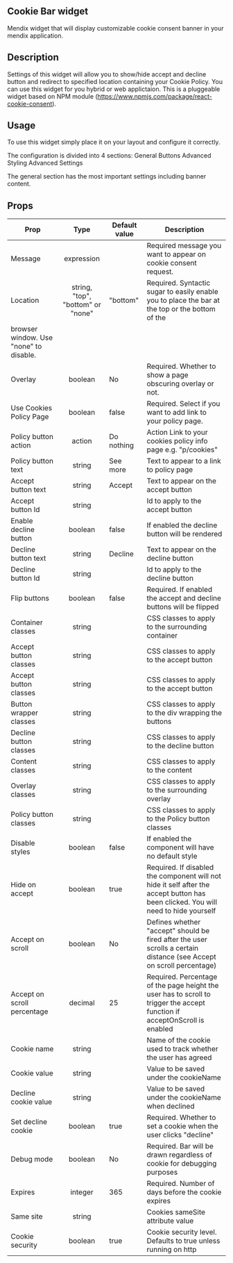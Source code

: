 ## Cookie Bar widget

Mendix widget that will display customizable cookie consent banner in your mendix application.

## Description

Settings of this widget will allow you to show/hide accept and decline button and redirect to specified location
containing your Cookie Policy. You can use this widget for you hybrid or web applictaion. This is a pluggeable widget
based on NPM module (https://www.npmjs.com/package/react-cookie-consent).

## Usage

To use this widget simply place it on your layout and configure it correctly.

The configuration is divided into 4 sections: General Buttons Advanced Styling Advanced Settings

The general section has the most important settings including banner content.

## Props

| Prop | Type | Default value | Description |
| ---- | :--: | ------------- | ----------- |
| Message | expression | | Required message you want to appear on cookie consent request. | 
| Location | string, "top", "bottom" or "none" | "bottom" | Required. Syntactic sugar to easily enable you to place the bar at the top or the bottom of the
browser window. Use "none" to disable. | 
| Overlay | boolean | No | Required. Whether to show a page obscuring overlay or not. | 
| Use Cookies Policy Page | boolean | false | Required. Select if you want to add link to your policy page. | 
| Policy button action | action | Do nothing | Action Link to your cookies policy info page e.g. "p/cookies" |
| Policy button text | string | See more | Text to appear to a link to policy page | 
| Accept button text | string | Accept | Text to appear on the accept button | 
| Accept button Id | string | | Id to apply to the accept button | 
| Enable decline button | boolean | false | If enabled the decline button will be rendered |
| Decline button text | string | Decline | Text to appear on the decline button |
| Decline button Id | string | | Id to apply to the decline button |
| Flip buttons | boolean | false | Required. If enabled the accept and decline buttons will be flipped |
| Container classes | string | | CSS classes to apply to the surrounding container |
| Accept button classes | string | | CSS classes to apply to the accept button |
| Accept button classes | string | | CSS classes to apply to the accept button |
| Button wrapper classes | string | | CSS classes to apply to the div wrapping the buttons | 
| Decline button classes | string | | CSS classes to apply to the decline button |
| Content classes | string | | CSS classes to apply to the content | 
| Overlay classes | string | | CSS classes to apply to the surrounding overlay | 
| Policy button classes | string | | CSS classes to apply to the Policy button classes |
| Disable styles | boolean | false | If enabled the component will have no default style |
| Hide on accept | boolean | true | Required. If disabled the component will not hide it self after the accept button has been clicked. You will need to hide yourself |
| Accept on scroll | boolean | No | Defines whether "accept" should be fired after the user scrolls a certain distance (see Accept on scroll percentage) |
| Accept on scroll percentage | decimal | 25 | Required. Percentage of the page height the user has to scroll to trigger the accept function if acceptOnScroll is enabled|
| Cookie name | string | | Name of the cookie used to track whether the user has agreed | 
| Cookie value | string | | Value to be saved under the cookieName | 
| Decline cookie value | string | | Value to be saved under the cookieName when declined |
| Set decline cookie | boolean | true | Required. Whether to set a cookie when the user clicks "decline" | 
| Debug mode | boolean | No | Required. Bar will be drawn regardless of cookie for debugging purposes | 
| Expires | integer | 365 | Required. Number of days before the cookie expires |
| Same site | string | | Cookies sameSite attribute value |
| Cookie security | boolean | true | Cookie security level. Defaults to true unless running on http |
